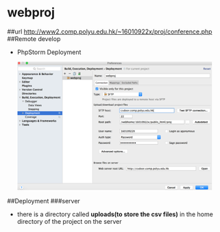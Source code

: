 # webproj
##url
http://www2.comp.polyu.edu.hk/~16010922x/proj/conference.php
##Remote develop
- PhpStorm Deployment 

	<img height="300px" src="https://raw.githubusercontent.com/aaana/webproj/master/img/deployment.png">
	
##Deployment
###server
- there is a directory called **uploads(to store the csv files)** in the home directory of the project on the server
